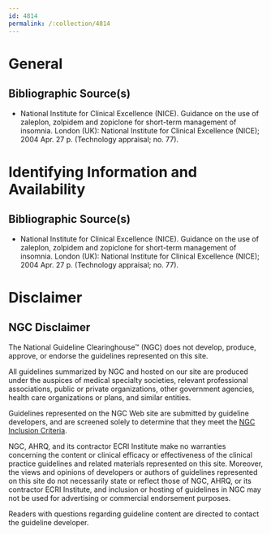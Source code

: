 ```yaml
---
id: 4814
permalink: /:collection/4814
---
```


# General

## Bibliographic Source(s)

- National Institute for Clinical Excellence (NICE). Guidance on the use of zaleplon, zolpidem and zopiclone for short-term management of insomnia. London (UK): National Institute for Clinical Excellence (NICE); 2004 Apr. 27 p. (Technology appraisal; no. 77).

# Identifying Information and Availability

## Bibliographic Source(s)

- National Institute for Clinical Excellence (NICE). Guidance on the use of zaleplon, zolpidem and zopiclone for short-term management of insomnia. London (UK): National Institute for Clinical Excellence (NICE); 2004 Apr. 27 p. (Technology appraisal; no. 77).

# Disclaimer

## NGC Disclaimer

The National Guideline Clearinghouse™ (NGC) does not develop, produce, approve, or endorse the guidelines represented on this site.

All guidelines summarized by NGC and hosted on our site are produced under the auspices of medical specialty societies, relevant professional associations, public or private organizations, other government agencies, health care organizations or plans, and similar entities.

Guidelines represented on the NGC Web site are submitted by guideline developers, and are screened solely to determine that they meet the [NGC Inclusion Criteria](/help-and-about/summaries/inclusion-criteria).

NGC, AHRQ, and its contractor ECRI Institute make no warranties concerning the content or clinical efficacy or effectiveness of the clinical practice guidelines and related materials represented on this site. Moreover, the views and opinions of developers or authors of guidelines represented on this site do not necessarily state or reflect those of NGC, AHRQ, or its contractor ECRI Institute, and inclusion or hosting of guidelines in NGC may not be used for advertising or commercial endorsement purposes.

Readers with questions regarding guideline content are directed to contact the guideline developer.

